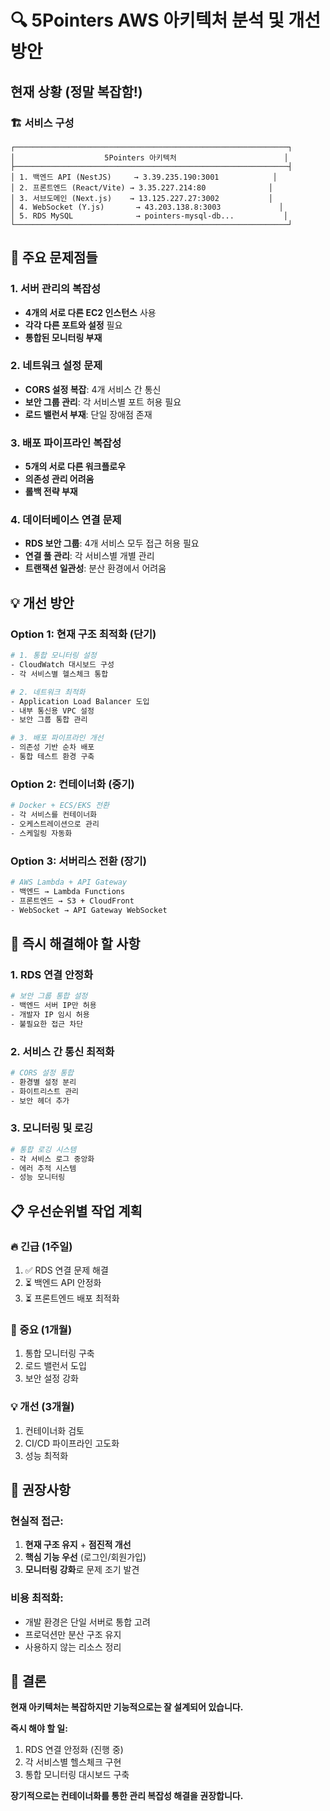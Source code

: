 # 🔍 5Pointers AWS 아키텍처 분석 및 개선 방안

## 현재 상황 (정말 복잡함!)

### 🏗️ 서비스 구성
```
┌─────────────────────────────────────────────────────────────┐
│                    5Pointers 아키텍처                        │
├─────────────────────────────────────────────────────────────┤
│ 1. 백엔드 API (NestJS)     → 3.39.235.190:3001            │
│ 2. 프론트엔드 (React/Vite) → 3.35.227.214:80              │
│ 3. 서브도메인 (Next.js)    → 13.125.227.27:3002           │
│ 4. WebSocket (Y.js)       → 43.203.138.8:3003             │
│ 5. RDS MySQL              → pointers-mysql-db...           │
└─────────────────────────────────────────────────────────────┘
```

## 🚨 주요 문제점들

### 1. 서버 관리의 복잡성
- **4개의 서로 다른 EC2 인스턴스** 사용
- **각각 다른 포트와 설정** 필요
- **통합된 모니터링 부재**

### 2. 네트워크 설정 문제
- **CORS 설정 복잡**: 4개 서비스 간 통신
- **보안 그룹 관리**: 각 서비스별 포트 허용 필요
- **로드 밸런서 부재**: 단일 장애점 존재

### 3. 배포 파이프라인 복잡성
- **5개의 서로 다른 워크플로우**
- **의존성 관리 어려움**
- **롤백 전략 부재**

### 4. 데이터베이스 연결 문제
- **RDS 보안 그룹**: 4개 서비스 모두 접근 허용 필요
- **연결 풀 관리**: 각 서비스별 개별 관리
- **트랜잭션 일관성**: 분산 환경에서 어려움

## 💡 개선 방안

### Option 1: 현재 구조 최적화 (단기)
```bash
# 1. 통합 모니터링 설정
- CloudWatch 대시보드 구성
- 각 서비스별 헬스체크 통합

# 2. 네트워크 최적화
- Application Load Balancer 도입
- 내부 통신용 VPC 설정
- 보안 그룹 통합 관리

# 3. 배포 파이프라인 개선
- 의존성 기반 순차 배포
- 통합 테스트 환경 구축
```

### Option 2: 컨테이너화 (중기)
```bash
# Docker + ECS/EKS 전환
- 각 서비스를 컨테이너화
- 오케스트레이션으로 관리
- 스케일링 자동화
```

### Option 3: 서버리스 전환 (장기)
```bash
# AWS Lambda + API Gateway
- 백엔드 → Lambda Functions
- 프론트엔드 → S3 + CloudFront
- WebSocket → API Gateway WebSocket
```

## 🎯 즉시 해결해야 할 사항

### 1. RDS 연결 안정화
```bash
# 보안 그룹 통합 설정
- 백엔드 서버 IP만 허용
- 개발자 IP 임시 허용
- 불필요한 접근 차단
```

### 2. 서비스 간 통신 최적화
```bash
# CORS 설정 통합
- 환경별 설정 분리
- 화이트리스트 관리
- 보안 헤더 추가
```

### 3. 모니터링 및 로깅
```bash
# 통합 로깅 시스템
- 각 서비스 로그 중앙화
- 에러 추적 시스템
- 성능 모니터링
```

## 📋 우선순위별 작업 계획

### 🔥 긴급 (1주일)
1. ✅ RDS 연결 문제 해결
2. ⏳ 백엔드 API 안정화
3. ⏳ 프론트엔드 배포 최적화

### 🚀 중요 (1개월)
1. 통합 모니터링 구축
2. 로드 밸런서 도입
3. 보안 설정 강화

### 💡 개선 (3개월)
1. 컨테이너화 검토
2. CI/CD 파이프라인 고도화
3. 성능 최적화

## 🤔 권장사항

### 현실적 접근:
1. **현재 구조 유지** + **점진적 개선**
2. **핵심 기능 우선** (로그인/회원가입)
3. **모니터링 강화**로 문제 조기 발견

### 비용 최적화:
- 개발 환경은 단일 서버로 통합 고려
- 프로덕션만 분산 구조 유지
- 사용하지 않는 리소스 정리

## 🎯 결론

**현재 아키텍처는 복잡하지만 기능적으로는 잘 설계되어 있습니다.**

**즉시 해야 할 일:**
1. RDS 연결 안정화 (진행 중)
2. 각 서비스별 헬스체크 구현
3. 통합 모니터링 대시보드 구축

**장기적으로는 컨테이너화를 통한 관리 복잡성 해결을 권장합니다.**
